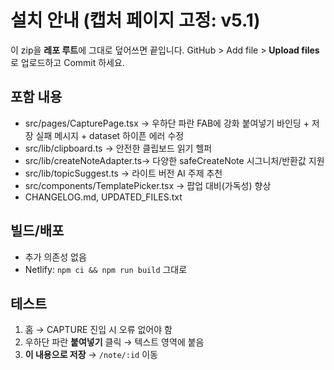 # 설치 안내 (캡처 페이지 고정: v5.1)

이 zip을 **레포 루트**에 그대로 덮어쓰면 끝입니다.
GitHub > Add file > **Upload files** 로 업로드하고 Commit 하세요.

## 포함 내용
- src/pages/CapturePage.tsx  → 우하단 파란 FAB에 강화 붙여넣기 바인딩 + 저장 실패 메시지 + dataset 하이픈 에러 수정
- src/lib/clipboard.ts        → 안전한 클립보드 읽기 헬퍼
- src/lib/createNoteAdapter.ts→ 다양한 safeCreateNote 시그니처/반환값 지원
- src/lib/topicSuggest.ts     → 라이트 버전 AI 주제 추천
- src/components/TemplatePicker.tsx → 팝업 대비(가독성) 향상
- CHANGELOG.md, UPDATED_FILES.txt

## 빌드/배포
- 추가 의존성 없음
- Netlify: `npm ci && npm run build` 그대로

## 테스트
1) 홈 → CAPTURE 진입 시 오류 없어야 함
2) 우하단 파란 **붙여넣기** 클릭 → 텍스트 영역에 붙음
3) **이 내용으로 저장** → `/note/:id` 이동
